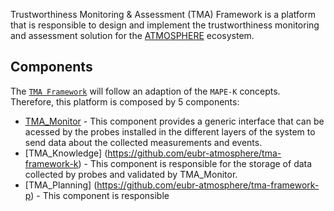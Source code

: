 Trustworthiness Monitoring & Assessment (TMA) Framework is a platform that is responsible to design and implement the trustworthiness monitoring and assessment solution for the [ATMOSPHERE](https://www.atmosphere-eubrazil.eu/) ecosystem.


## Components
The [`TMA Framework`](https://github.com/eubr-atmosphere/tma-framework) will follow an adaption of the `MAPE-K` concepts. Therefore, this platform is composed by 5 components:
* [TMA_Monitor](https://github.com/eubr-atmosphere/tma-framework-m) - This component provides a generic interface that can be acessed by the probes installed in the different layers of the system to send data about the collected measurements and events.
* [TMA_Knowledge] (https://github.com/eubr-atmosphere/tma-framework-k) - This component is responsible for the storage of data collected by probes and validated by TMA_Monitor. 
* [TMA_Planning] (https://github.com/eubr-atmosphere/tma-framework-p) - This component is responsible 

